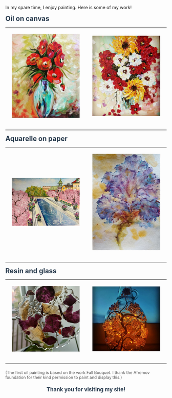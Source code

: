 

In my spare time, I enjoy painting. Here is some of my work!

<div style="font-size: 1.5em; color: #2c3e50; margin-bottom: 10px;">
  <strong>Oil on canvas</strong>
</div>

<table>
  <tr>
    <td style="text-align: center; padding: 20px;">
      <img src="assets/images/IMG_20241020_051207.jpg" alt="Painting 2" style="width: 300px; height: auto;">
      <p></p>
    </td>
    <td style="text-align: center; padding: 20px;">
      <img src="assets/images/IMG-20240929-WA0019.jpg" alt="Painting 6" style="width: 300px; height: auto;">
      <p></p>
    </td>
  </tr>
</table>

<div style="font-size: 1.5em; color: #2c3e50; margin-bottom: 10px;">
  <strong>Aquarelle on paper</strong>
</div>

<table>
  <tr>
    <td style="text-align: center; padding: 20px;">
      <img src="assets/images/IMG_20241020_050851.jpg" alt="Painting 1" style="width: 300px; height: auto; object-fit: cover;">
      <p></p>
    </td>
    <td style="text-align: center; padding: 20px;">
      <img src="assets/images/IMG-20240929-WA0006.jpg" alt="Painting 3" style="width: 300px; height: auto; object-fit: cover;">
      <p></p>
    </td>
  </tr>
</table>

<div style="font-size: 1.5em; color: #2c3e50; margin-bottom: 10px;">
  <strong>Resin and glass</strong>
</div>

<table>
  <tr>
    <td style="text-align: center; padding: 20px;">
      <img src="assets/images/IMG-20240929-WA0014.jpg" alt="Painting 4" style="width: 300px; height: auto;">
      <p></p>
    </td>
    <td style="text-align: center; padding: 20px;">
      <img src="assets/images/IMG-20240929-WA0015.jpg" alt="Painting 5" style="width: 300px; height: auto;">
      <p></p>
    </td>
  </tr>
</table>

<div style="font-size: 0.9em; color: #555; margin-top: 20px;">
  (The first oil painting is based on the work Fall Bouquet. I thank the Afremov foundation for their kind permission to paint and display this.)
</div>

<div style="font-size: 1.2em; color: #2c3e50; text-align: center; margin-top: 20px;">
  <strong>Thank you for visiting my site!</strong>
</div>
